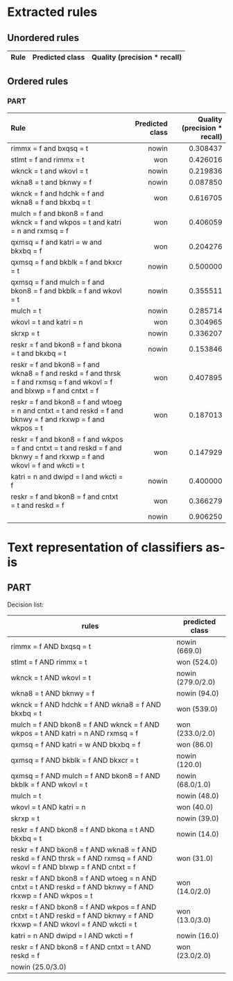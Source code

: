 # Extracted rules

## Unordered rules

| Rule | Predicted class | Quality (precision * recall) |
|:----|----:|----:|

## Ordered rules

### PART

| Rule | Predicted class | Quality (precision * recall) |
|:----|----:|----:|
| rimmx = f and bxqsq = t | nowin | 0.308437 |
| stlmt = f and rimmx = t | won | 0.426016 |
| wknck = t and wkovl = t | nowin | 0.219836 |
| wkna8 = t and bknwy = f | nowin | 0.087850 |
| wknck = f and hdchk = f and wkna8 = f and bkxbq = t | won | 0.616705 |
| mulch = f and bkon8 = f and wknck = f and wkpos = t and katri = n and rxmsq = f | won | 0.406059 |
| qxmsq = f and katri = w and bkxbq = f | won | 0.204276 |
| qxmsq = f and bkblk = f and bkxcr = t | nowin | 0.500000 |
| qxmsq = f and mulch = f and bkon8 = f and bkblk = f and wkovl = t | nowin | 0.355511 |
| mulch = t | nowin | 0.285714 |
| wkovl = t and katri = n | won | 0.304965 |
| skrxp = t | nowin | 0.336207 |
| reskr = f and bkon8 = f and bkona = t and bkxbq = t | nowin | 0.153846 |
| reskr = f and bkon8 = f and wkna8 = f and reskd = f and thrsk = f and rxmsq = f and wkovl = f and blxwp = f and cntxt = f | won | 0.407895 |
| reskr = f and bkon8 = f and wtoeg = n and cntxt = t and reskd = f and bknwy = f and rkxwp = f and wkpos = t | won | 0.187013 |
| reskr = f and bkon8 = f and wkpos = f and cntxt = t and reskd = f and bknwy = f and rkxwp = f and wkovl = f and wkcti = t | won | 0.147929 |
| katri = n and dwipd = l and wkcti = f | nowin | 0.400000 |
| reskr = f and bkon8 = f and cntxt = t and reskd = f | won | 0.366279 |
|  | nowin | 0.906250 |


# Text representation of classifiers as-is

## PART

Decision list:

rules | predicted class
---|---
rimmx = f AND bxqsq = t|nowin (669.0)
stlmt = f AND rimmx = t|won (524.0)
wknck = t AND wkovl = t|nowin (279.0/2.0)
wkna8 = t AND bknwy = f|nowin (94.0)
wknck = f AND hdchk = f AND wkna8 = f AND bkxbq = t|won (539.0)
mulch = f AND bkon8 = f AND wknck = f AND wkpos = t AND katri = n AND rxmsq = f|won (233.0/2.0)
qxmsq = f AND katri = w AND bkxbq = f|won (86.0)
qxmsq = f AND bkblk = f AND bkxcr = t|nowin (120.0)
qxmsq = f AND mulch = f AND bkon8 = f AND bkblk = f AND wkovl = t|nowin (68.0/1.0)
mulch = t|nowin (48.0)
wkovl = t AND katri = n|won (40.0)
skrxp = t|nowin (39.0)
reskr = f AND bkon8 = f AND bkona = t AND bkxbq = t|nowin (14.0)
reskr = f AND bkon8 = f AND wkna8 = f AND reskd = f AND thrsk = f AND rxmsq = f AND wkovl = f AND blxwp = f AND cntxt = f|won (31.0)
reskr = f AND bkon8 = f AND wtoeg = n AND cntxt = t AND reskd = f AND bknwy = f AND rkxwp = f AND wkpos = t|won (14.0/2.0)
reskr = f AND bkon8 = f AND wkpos = f AND cntxt = t AND reskd = f AND bknwy = f AND rkxwp = f AND wkovl = f AND wkcti = t|won (13.0/3.0)
katri = n AND dwipd = l AND wkcti = f|nowin (16.0)
reskr = f AND bkon8 = f AND cntxt = t AND reskd = f|won (23.0/2.0)
|nowin (25.0/3.0)


